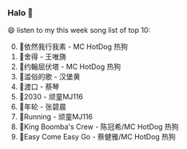 

### Halo 👋

😄 listen to my this week song list of top 10:

0. 🌈依然我行我素 - MC HotDog 热狗
1. 🌈舍得 - 王唯旖
2. 🌈约翰屈伏塔 - MC HotDog 热狗
3. 🌈滥俗的歌 - 汉堡黄
4. 🌈渡口 - 蔡琴
5. 🌈2030 - 顽童MJ116
6. 🌈年轮 - 张碧晨
7. 🌈Running - 顽童MJ116
8. 🌈King Boomba's Crew - 陈冠希/MC HotDog 热狗
9. 🌈Easy Come Easy Go - 蔡健雅/MC HotDog 热狗

